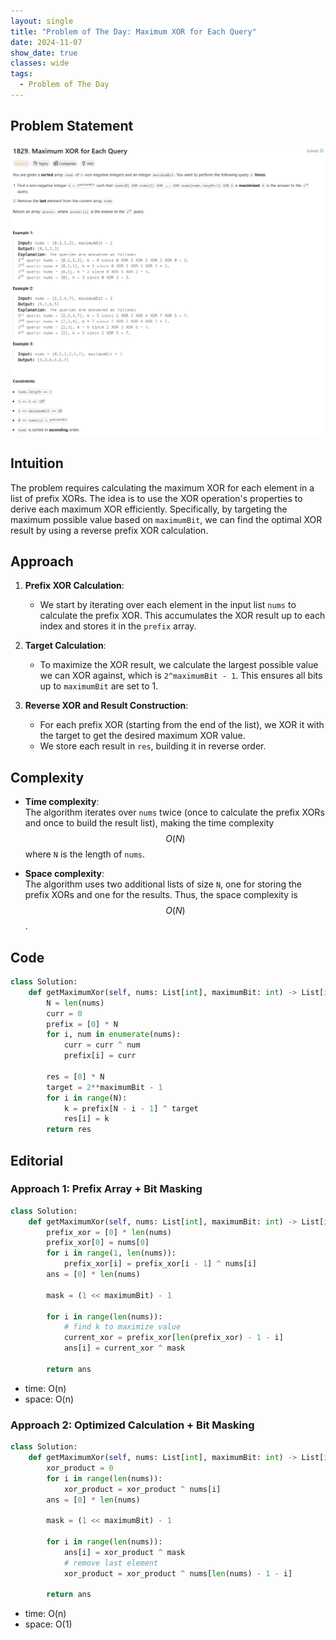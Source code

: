 ```yaml
---
layout: single
title: "Problem of The Day: Maximum XOR for Each Query"
date: 2024-11-07
show_date: true
classes: wide
tags:
  - Problem of The Day
---
```


## Problem Statement

![problem](/assets/images/2024-11-07_19-06-57-problem-1829.png)

## Intuition

The problem requires calculating the maximum XOR for each element in a list of prefix XORs. The idea is to use the XOR operation's properties to derive each maximum XOR efficiently. Specifically, by targeting the maximum possible value based on `maximumBit`, we can find the optimal XOR result by using a reverse prefix XOR calculation.

## Approach

1. **Prefix XOR Calculation**:

   - We start by iterating over each element in the input list `nums` to calculate the prefix XOR. This accumulates the XOR result up to each index and stores it in the `prefix` array.

2. **Target Calculation**:

   - To maximize the XOR result, we calculate the largest possible value we can XOR against, which is `2^maximumBit - 1`. This ensures all bits up to `maximumBit` are set to 1.

3. **Reverse XOR and Result Construction**:
   - For each prefix XOR (starting from the end of the list), we XOR it with the target to get the desired maximum XOR value.
   - We store each result in `res`, building it in reverse order.

## Complexity

- **Time complexity**:  
  The algorithm iterates over `nums` twice (once to calculate the prefix XORs and once to build the result list), making the time complexity $$O(N)$$ where `N` is the length of `nums`.

- **Space complexity**:  
  The algorithm uses two additional lists of size `N`, one for storing the prefix XORs and one for the results. Thus, the space complexity is $$O(N)$$.

## Code

```python
class Solution:
    def getMaximumXor(self, nums: List[int], maximumBit: int) -> List[int]:
        N = len(nums)
        curr = 0
        prefix = [0] * N
        for i, num in enumerate(nums):
            curr = curr ^ num
            prefix[i] = curr

        res = [0] * N
        target = 2**maximumBit - 1
        for i in range(N):
            k = prefix[N - i - 1] ^ target
            res[i] = k
        return res
```

## Editorial

### Approach 1: Prefix Array + Bit Masking

```python
class Solution:
    def getMaximumXor(self, nums: List[int], maximumBit: int) -> List[int]:
        prefix_xor = [0] * len(nums)
        prefix_xor[0] = nums[0]
        for i in range(1, len(nums)):
            prefix_xor[i] = prefix_xor[i - 1] ^ nums[i]
        ans = [0] * len(nums)

        mask = (1 << maximumBit) - 1

        for i in range(len(nums)):
            # find k to maximize value
            current_xor = prefix_xor[len(prefix_xor) - 1 - i]
            ans[i] = current_xor ^ mask

        return ans
```

- time: O(n)
- space: O(n)

### Approach 2: Optimized Calculation + Bit Masking

```python
class Solution:
    def getMaximumXor(self, nums: List[int], maximumBit: int) -> List[int]:
        xor_product = 0
        for i in range(len(nums)):
            xor_product = xor_product ^ nums[i]
        ans = [0] * len(nums)

        mask = (1 << maximumBit) - 1

        for i in range(len(nums)):
            ans[i] = xor_product ^ mask
            # remove last element
            xor_product = xor_product ^ nums[len(nums) - 1 - i]

        return ans
```

- time: O(n)
- space: O(1)
